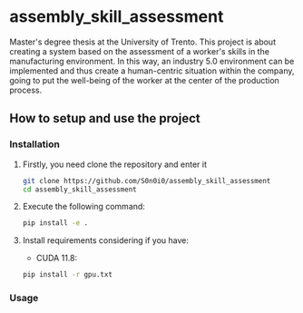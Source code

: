 # assembly_skill_assessment

Master's degree thesis at the University of Trento. This project is about creating a system based on the assessment of a worker's skills in the manufacturing environment. In this way, an industry 5.0 environment can be implemented and thus create a human-centric situation within the company, going to put the well-being of the worker at the center of the production process.

## How to setup and use the project

### Installation

1. Firstly, you need clone the repository and enter it
   ```sh
   git clone https://github.com/S0n0i0/assembly_skill_assessment
   cd assembly_skill_assessment
   ```
2. Execute the following command:
   ```sh
   pip install -e .
   ```
3. Install requirements considering if you have:

   - CUDA 11.8:

   ```sh
   pip install -r gpu.txt
   ```

### Usage
